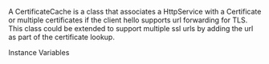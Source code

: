 A CertificateCache is a class that associates a HttpService with a Certificate or multiple certificates if the client hello supports url forwarding for TLS.  This class could be extended to support multiple ssl urls by adding the url as part of the certificate lookup.

Instance Variables
